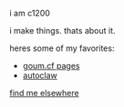 i am c1200

i make things. thats about it.

heres some of my favorites:

- [goum.cf pages](https://goum.cf/pages)
- [autoclaw](https://c1200.js.org/autoclaw)

[find me elsewhere](https://goum.cf/u/c1200)
